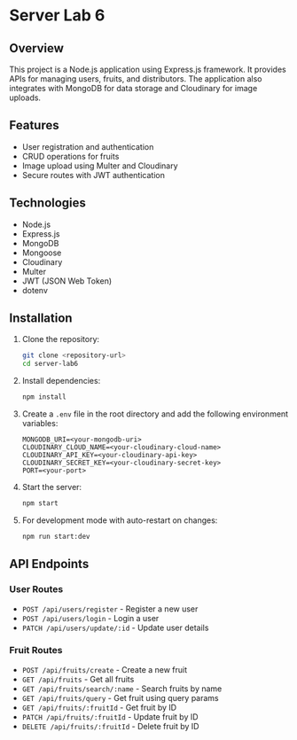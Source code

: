 # Server Lab 6

## Overview
This project is a Node.js application using Express.js framework. It provides APIs for managing users, fruits, and distributors. The application also integrates with MongoDB for data storage and Cloudinary for image uploads.

## Features
- User registration and authentication
- CRUD operations for fruits
- Image upload using Multer and Cloudinary
- Secure routes with JWT authentication

## Technologies
- Node.js
- Express.js
- MongoDB
- Mongoose
- Cloudinary
- Multer
- JWT (JSON Web Token)
- dotenv

## Installation

1. Clone the repository:
    ```sh
    git clone <repository-url>
    cd server-lab6
    ```

2. Install dependencies:
    ```sh
    npm install
    ```

3. Create a `.env` file in the root directory and add the following environment variables:
    ```dotenv
    MONGODB_URI=<your-mongodb-uri>
    CLOUDINARY_CLOUD_NAME=<your-cloudinary-cloud-name>
    CLOUDINARY_API_KEY=<your-cloudinary-api-key>
    CLOUDINARY_SECRET_KEY=<your-cloudinary-secret-key>
    PORT=<your-port>
    ```

4. Start the server:
    ```sh
    npm start
    ```

5. For development mode with auto-restart on changes:
    ```sh
    npm run start:dev
    ```

## API Endpoints

### User Routes
- `POST /api/users/register` - Register a new user
- `POST /api/users/login` - Login a user
- `PATCH /api/users/update/:id` - Update user details

### Fruit Routes
- `POST /api/fruits/create` - Create a new fruit
- `GET /api/fruits` - Get all fruits
- `GET /api/fruits/search/:name` - Search fruits by name
- `GET /api/fruits/query` - Get fruit using query params
- `GET /api/fruits/:fruitId` - Get fruit by ID
- `PATCH /api/fruits/:fruitId` - Update fruit by ID
- `DELETE /api/fruits/:fruitId` - Delete fruit by ID
